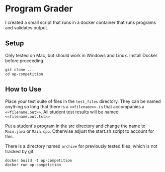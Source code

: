# Program Grader

I created a small script that runs in a docker container that runs programs and validates output.

## Setup

Only tested on Mac, but should work in Windows and Linux. Install Docker before proceeding.

```
git clone ...
cd op-competition
```

## How to Use

Place your test suite of files in the `test_files` directory. They can be named anything so long that there is a `<<filename>>.in` that accompanies a `<<filename.out>>`. All student test results will be named `<<filename.out.tst>>`

Put a student's program in the src directory and change the name to `Main.java` or `Main.cpp`. Otherwise adjust the start.sh script to account for this.

There is a directory named `archive` for previously tested files, which is not tracked by git.

```
docker build -t op-competition
docker run op-competition
```

